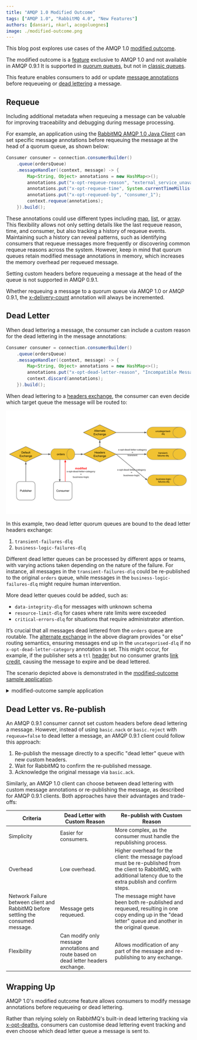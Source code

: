 ```yaml
---
title: "AMQP 1.0 Modified Outcome"
tags: ["AMQP 1.0", "RabbitMQ 4.0", "New Features"]
authors: [dansari, nkarl, acogoluegnes]
image: ./modified-outcome.png
---
```


This blog post explores use cases of the AMQP 1.0 [modified outcome](https://docs.oasis-open.org/amqp/core/v1.0/os/amqp-core-messaging-v1.0-os.html#type-modified).

<!-- truncate -->

The modified outcome is a [feature](/docs/amqp#outcomes) exclusive to AMQP 1.0 and not available in AMQP 0.9.1
It is supported in [quorum queues](/docs/quorum-queues), but not in [classic queues](/docs/classic-queues).

This feature enables consumers to add or update [message annotations](https://docs.oasis-open.org/amqp/core/v1.0/os/amqp-core-messaging-v1.0-os.html#type-message-annotations) before requeueing or [dead lettering](/docs/dlx) a message.

## Requeue

Including additional metadata when requeuing a message can be valuable for improving traceability and debugging during message processing.

For example, an application using the [RabbitMQ AMQP 1.0 Java Client](https://github.com/rabbitmq/rabbitmq-amqp-java-client) can set specific message annotations before requeuing the message at the head of a quorum queue, as shown below:
```java
Consumer consumer = connection.consumerBuilder()
    .queue(ordersQueue)
    .messageHandler((context, message) -> {
        Map<String, Object> annotations = new HashMap<>();
        annotations.put("x-opt-requeue-reason", "external_service_unavailable");
        annotations.put("x-opt-requeue-time", System.currentTimeMillis());
        annotations.put("x-opt-requeued-by", "consumer_1");
        context.requeue(annotations);
    }).build();
```

These annotations could use different types including [map](https://docs.oasis-open.org/amqp/core/v1.0/os/amqp-core-types-v1.0-os.html#type-map), [list](https://docs.oasis-open.org/amqp/core/v1.0/os/amqp-core-types-v1.0-os.html#type-list), or [array](https://docs.oasis-open.org/amqp/core/v1.0/os/amqp-core-types-v1.0-os.html#type-array).
This flexibility allows not only setting details like the last requeue reason, time, and consumer, but also tracking a history of requeue events.
Maintaining such a history can reveal patterns, such as identifying consumers that requeue messages more frequently or discovering common requeue reasons across the system.
However, keep in mind that quorum queues retain modified message annotations in memory, which increases the memory overhead per requeued message.

Setting custom headers before requeueing a message at the head of the queue is not supported in AMQP 0.9.1.

Whether requeuing a message to a quorum queue via AMQP 1.0 or AMQP 0.9.1, the [x-delivery-count](https://www.rabbitmq.com/docs/quorum-queues#poison-message-handling) annotation will always be incremented.

## Dead Letter

When dead lettering a message, the consumer can include a custom reason for the dead lettering in the message annotations:
```java
Consumer consumer = connection.consumerBuilder()
    .queue(ordersQueue)
    .messageHandler((context, message) -> {
        Map<String, Object> annotations = new HashMap<>();
        annotations.put("x-opt-dead-letter-reason", "Incompatible Message Format");
        context.discard(annotations);
    }).build();
```

When dead lettering to a [headers exchange](/tutorials/amqp-concepts#exchange-headers), the consumer can even decide which target queue the message will be routed to:

![An AMQP 1.0 consumer can use the modified outcome to decide which dead letter queue a message is routed to.](modified-outcome.svg)

In this example, two dead letter quorum queues are bound to the dead letter headers exchange:
1. `transient-failures-dlq`
2. `business-logic-failures-dlq`

Different dead letter queues can be processed by different apps or teams, with varying actions taken depending on the nature of the failure.
For instance, all messages in the `transient-failures-dlq` could be re-published to the original `orders` queue, while messages in the `business-logic-failures-dlq` might require human intervention.

More dead letter queues could be added, such as:
* `data-integrity-dlq` for messages with unknown schema
* `resource-limit-dlq` for cases where rate limits were exceeded
* `critical-errors-dlq` for situations that require administrator attention.

It’s crucial that all messages dead lettered from the `orders` queue are routable.
The [alternate exchange](/docs/ae) in the above diagram provides "or else" routing semantics, ensuring messages end up in the `uncategorised-dlq` if no `x-opt-dead-letter-category` annotation is set.
This might occur, for example, if the publisher sets a `ttl` [header](https://docs.oasis-open.org/amqp/core/v1.0/os/amqp-core-messaging-v1.0-os.html#type-header) but no consumer grants [link credit](/blog/2024/09/02/amqp-flow-control#link-credit), causing the message to expire and be dead lettered.

The scenario depicted above is demonstrated in the [modified-outcome sample application](https://github.com/ansd/modified-outcome/blob/v0.1.0/src/main/java/com/github/ansd/App.java).

<details>
<summary>modified-outcome sample application</summary>

The sample app uses the [RabbitMQ AMQP 1.0 Java Client](https://github.com/rabbitmq/rabbitmq-amqp-java-client).

You can run this sample application as follows:
1. In the root directory of [rabbitmq-server v4.0.2](https://github.com/rabbitmq/rabbitmq-server/tree/v4.0.2), start RabbitMQ via `make run-broker`.
2. In the root directory of [the sample app](https://github.com/ansd/modified-outcome/tree/v0.1.0), start the client via `mvn clean compile exec:java`.

After publishing a message to the `orders` queue, the client app consumes the message and outputs the following on the console:
```
publisher: received ACCEPTED outcome
consumer: setting annotations {x-opt-dead-letter-reason=Customer Not Eligible for Discount, x-opt-dead-letter-category=business-logic} and dead lettering...
```
The message will be dead lettered to the `business-logic-failures-dlq`.

To prevent message loss during dead lettering, the sample app uses [at-least-once dead lettering](/blog/2022/03/29/at-least-once-dead-lettering).

</details>

## Dead Letter vs. Re-publish

An AMQP 0.9.1 consumer cannot set custom headers before dead lettering a message.
However, instead of using `basic.nack` or `basic.reject` with `requeue=false` to dead letter a message, an AMQP 0.9.1 client could follow this approach:
1. Re-publish the message directly to a specific "dead letter" queue with new custom headers.
2. Wait for RabbitMQ to confirm the re-published message.
3. Acknowledge the original message via `basic.ack`.

Similarly, an AMQP 1.0 client can choose between dead lettering with custom message annotations or re-publishing the message, as described for AMQP 0.9.1 clients.
Both approaches have their advantages and trade-offs:

| Criteria | Dead Letter with Custom Reason | Re-publish with Custom Reason |
| --- | --- | --- |
| Simplicity | Easier for consumers. | More complex, as the consumer must handle the republishing process. |
| Overhead | Low overhead. | Higher overhead for the client: the message payload must be re-published from the client to RabbitMQ, with additional latency due to the extra publish and confirm steps. |
| Network Failure between client and RabbitMQ before settling the consumed message. | Message gets requeued. | The message might have been both re-published and requeued, resulting in one copy ending up in the "dead letter" queue and another in the original queue. |
| Flexibility |	Can modify only message annotations and route based on dead letter headers exchange. | Allows modification of any part of the message and re-publishing to any exchange. |

## Wrapping Up
AMQP 1.0's modified outcome feature allows consumers to modify message annotations before requeueing or dead lettering.

Rather than relying solely on RabbitMQ's built-in dead lettering tracking via [x-opt-deaths](/docs/dlx#effects), consumers can customise dead lettering event tracking and even choose which dead letter queue a message is sent to.
